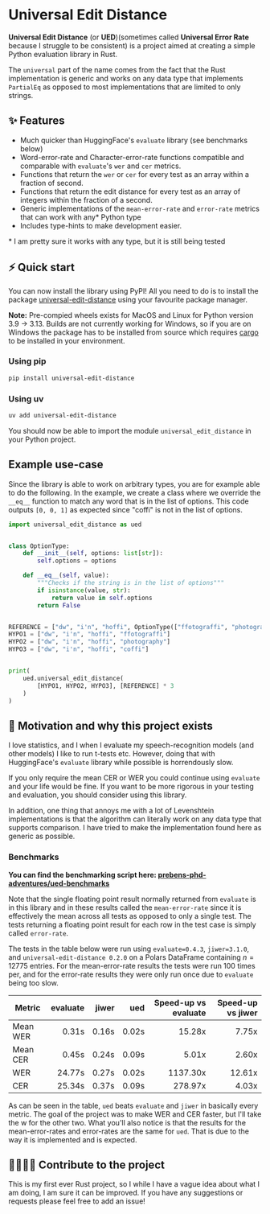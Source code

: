 # Universal Edit Distance

**Universal Edit Distance** (or **UED**)(sometimes called **Universal Error Rate** because I struggle to be consistent) is a project aimed at creating a simple Python evaluation library in Rust.

The `universal` part of the name comes from the fact that the Rust implementation is generic and works on any data type that implements `PartialEq` as opposed to most implementations that are limited to only strings.

## ✨ Features
- Much quicker than HuggingFace's `evaluate` library (see benchmarks below)
- Word-error-rate and Character-error-rate functions compatible and comparable with `evaluate`'s `wer` and `cer` metrics.
- Functions that return the `wer` or `cer` for every test as an array within a fraction of second.
- Functions that return the edit distance for every test as an array of integers within the fraction of a second.
- Generic implementations of the `mean-error-rate` and `error-rate` metrics that can work with any* Python type
- Includes type-hints to make development easier.

\* I am pretty sure it works with any type, but it is still being tested

## ⚡️ Quick start
You can now install the library using PyPI! All you need to do is to install the package [universal-edit-distance](https://pypi.org/project/universal-edit-distance/) using your favourite package manager.

**Note:** Pre-compied wheels exists for MacOS and Linux for Python version 3.9 -> 3.13. Builds are not currently working for Windows, so if you are on Windows the package has to be installed from source which requires [cargo](https://doc.rust-lang.org/cargo/getting-started/installation.html) to be installed in your environment.

### Using pip
```bash
pip install universal-edit-distance
```

### Using uv
```bash
uv add universal-edit-distance
```

You should now be able to import the module `universal_edit_distance` in your Python project.

## Example use-case

Since the library is able to work on arbitrary types, you are for example able to do the following.
In the example, we create a class where we override the `__eq__` function to match any word that is in the list of options.
This code outputs `[0, 0, 1]` as expected since "coffi" is not in the list of options.

```python
import universal_edit_distance as ued


class OptionType:
    def __init__(self, options: list[str]):
        self.options = options

    def __eq__(self, value):
        """Checks if the string is in the list of options"""
        if isinstance(value, str):
            return value in self.options
        return False


REFERENCE = ["dw", "i'n", "hoffi", OptionType(["ffotograffi", "photography"])]
HYPO1 = ["dw", "i'n", "hoffi", "ffotograffi"]
HYPO2 = ["dw", "i'n", "hoffi", "photography"]
HYPO3 = ["dw", "i'n", "hoffi", "coffi"]


print(
    ued.universal_edit_distance(
        [HYPO1, HYPO2, HYPO3], [REFERENCE] * 3
    )
)
```

## 🎯 Motivation and why this project exists
I love statistics, and I when I evaluate my speech-recognition models (and other models) I like to run t-tests etc. However, doing that with HuggingFace's `evaluate` library while possible is horrendously slow.

If you only require the mean CER or WER you could continue using `evaluate` and your life would be fine. If you want to be more rigorous in your testing and evaluation, you should consider using this library. 

In addition, one thing that annoys me with a lot of Levenshtein implementations is that the algorithm can literally work on any data type that supports comparison. I have tried to make the implementation found here as generic as possible.

### Benchmarks
**You can find the benchmarking script here: [prebens-phd-adventures/ued-benchmarks](https://gitlab.com/prebens-phd-adventures/ued-benchmarks)**

Note that the single floating point result normally returned from `evaluate` is in this library and in these results called the `mean-error-rate` since it is effectively the mean across all tests as opposed to only a single test. The tests returning a floating point result for each row in the test case is simply called `error-rate`.

The tests in the table below were run using `evaluate=0.4.3`, `jiwer=3.1.0`, and `universal-edit-distance 0.2.0` on a Polars DataFrame containing $n=12775$ entries. For the mean-error-rate results the tests were run 100 times per, and for the error-rate results they were only run once due to `evaluate` being too slow.

| Metric | evaluate | jiwer | ued | Speed-up vs evaluate | Speed-up vs jiwer |
|---|--:|--:|--:|--:|--:|
| Mean WER | 0.31s | 0.16s | 0.02s | 15.28x | 7.75x |
| Mean CER | 0.45s | 0.24s | 0.09s |  5.01x | 2.60x |
| WER | 24.77s | 0.27s | 0.02s | 1137.30x | 12.61x |
| CER | 25.34s | 0.37s | 0.09s | 278.97x | 4.03x | 

As can be seen in the table, `ued` beats `evaluate` and `jiwer` in basically every metric. The goal of the project was to make WER and CER faster, but I'll take the w for the other two.
What you'll also notice is that the results for the mean-error-rates and error-rates are the same for `ued`. That is due to the way it is implemented and is expected.

## 👩‍💻👨‍💻 Contribute to the project
This is my first ever Rust project, so I while I have a vague idea about what I am doing, I am sure it can be improved. If you have any suggestions or requests please feel free to add an issue!

